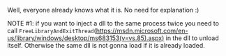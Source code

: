 Well, everyone already knows what it is. No need for explanation :)

NOTE #1: if you want to inject a dll to the same process twice you need to call `FreeLibraryAndExitThread`(https://msdn.microsoft.com/en-us/library/windows/desktop/ms683153(v=vs.85).aspx) in the dll to unload itself. Otherwise the same dll is not gonna load if it is already loaded.
